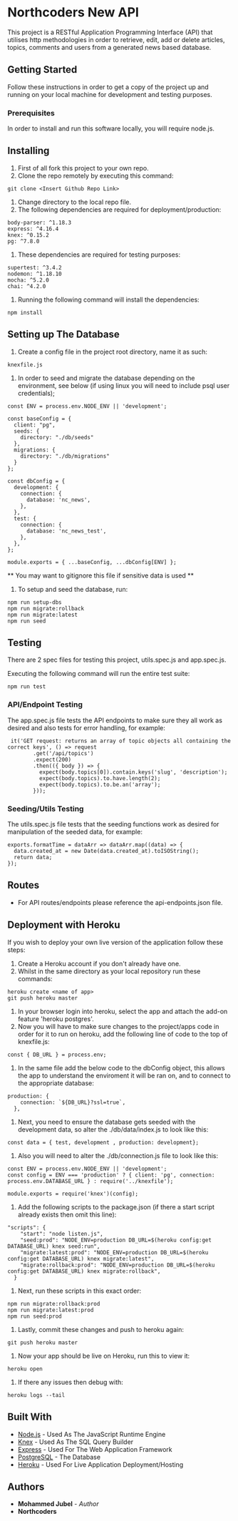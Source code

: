 # Northcoders New API 

This project is a RESTful Application Programming Interface (API) that utilises http methodologies in order to retrieve, edit, add or delete articles, topics, comments and users from a generated news based database.

## Getting Started

Follow these instructions in order to get a copy of the project up and running on your local machine for development and testing purposes.

### Prerequisites

In order to install and run this software locally, you will require node.js.

## Installing

1. First of all fork this project to your own repo.
2. Clone the repo remotely by executing this command:

```
git clone <Insert Github Repo Link>
```

1. Change directory to the local repo file.
2. The following dependencies are required for deployment/production:

```
body-parser: ^1.18.3
express: ^4.16.4
knex: ^0.15.2
pg: ^7.8.0
```

1. These dependencies are required for testing purposes:

```
supertest: ^3.4.2
nodemon: ^1.18.10
mocha: ^5.2.0
chai: ^4.2.0
```

1. Running the following command will install the dependencies:

```
npm install
```

## Setting up The Database

1. Create a config file in the project root directory, name it as such:

```
knexfile.js
```

1. In order to seed and migrate the database depending on the environment, see below (if using linux you will need to include psql user credentials);

```
const ENV = process.env.NODE_ENV || 'development'; 

const baseConfig = {
  client: "pg",
  seeds: {
    directory: "./db/seeds"
  },
  migrations: {
    directory: "./db/migrations"
  }
};

const dbConfig = {
  development: {
    connection: {
      database: 'nc_news',
    },
  },
  test: {
    connection: {
      database: 'nc_news_test',
    },
  },
};

module.exports = { ...baseConfig, ...dbConfig[ENV] };
```

** You may want to gitignore this file if sensitive data is used **

1. To setup and seed the database, run:

```
npm run setup-dbs
npm run migrate:rollback
npm run migrate:latest
npm run seed
```

## Testing

There are 2 spec files for testing this project, utils.spec.js and app.spec.js.

Executing the following command will run the entire test suite:

```
npm run test
```

### API/Endpoint Testing

The app.spec.js file tests the API endpoints to make sure they all work as desired and also tests for error handling, for example:

```
 it('GET request: returns an array of topic objects all containing the correct keys', () => request
        .get('/api/topics')
        .expect(200)
        .then(({ body }) => {
          expect(body.topics[0]).contain.keys('slug', 'description');
          expect(body.topics).to.have.length(2);
          expect(body.topics).to.be.an('array');
        }));
```

### Seeding/Utils Testing

The utils.spec.js file tests that the seeding functions work as desired for manipulation of the seeded data, for example:

```
exports.formatTime = dataArr => dataArr.map((data) => {
  data.created_at = new Date(data.created_at).toISOString();
  return data;
});
```

## Routes

- For API routes/endpoints please reference the api-endpoints.json file.

## Deployment with Heroku

If you wish to deploy your own live version of the application follow these steps:

1. Create a Heroku account if you don't already have one.
2. Whilst in the same directory as your local repository run these commands:

```
heroku create <name of app>
git push heroku master
```

1. In your browser login into heroku, select the app and attach the add-on feature 'heroku postgres'.
2. Now you will have to make sure changes to the project/apps code in order for it to run on heroku, add the following line of code to the top of knexfile.js:

```
const { DB_URL } = process.env;
```

1. In the same file add the below code to the dbConfig object, this allows the app to understand the enviroment it will be ran on, and to connect to the appropriate database:

```
production: {
    connection: `${DB_URL}?ssl=true`,
  },
```

1. Next, you need to ensure the database gets seeded with the development data, so alter the ./db/data/index.js to look like this:

```
const data = { test, development , production: development};
```

1. Also you will need to alter the ./db/connection.js file to look like this:

```
const ENV = process.env.NODE_ENV || 'development';
const config = ENV === 'production' ? { client: 'pg', connection: process.env.DATABASE_URL } : require('../knexfile');

module.exports = require('knex')(config);
```

1. Add the following scripts to the package.json (if there a start script already exists then omit this line):

```
"scripts": {
    "start": "node listen.js",
    "seed:prod": "NODE_ENV=production DB_URL=$(heroku config:get DATABASE_URL) knex seed:run",
    "migrate:latest:prod": "NODE_ENV=production DB_URL=$(heroku config:get DATABASE_URL) knex migrate:latest",
    "migrate:rollback:prod": "NODE_ENV=production DB_URL=$(heroku config:get DATABASE_URL) knex migrate:rollback",
  }
```

1. Next, run these scripts in this exact order:

```
npm run migrate:rollback:prod
npm run migrate:latest:prod
npm run seed:prod
```

1. Lastly, commit these changes and push to heroku again:

```
git push heroku master
```

1. Now your app should be live on Heroku, run this to view it:

```
heroku open
```

1. If there any issues then debug with:

```
heroku logs --tail
```

## Built With

- [Node.js](https://nodejs.org/en/docs/) - Used As The JavaScript Runtime Engine
- [Knex](https://knexjs.org/) - Used As The SQL Query Builder
- [Express](https://expressjs.com/en/api.html) - Used For The Web Application Framework
- [PostgreSQL](https://node-postgres.com/) - The Database
- [Heroku](https://devcenter.heroku.com/categories/nodejs-support) - Used For Live Application Deployment/Hosting

## Authors

- **Mohammed Jubel** - *Author*
- **Northcoders**